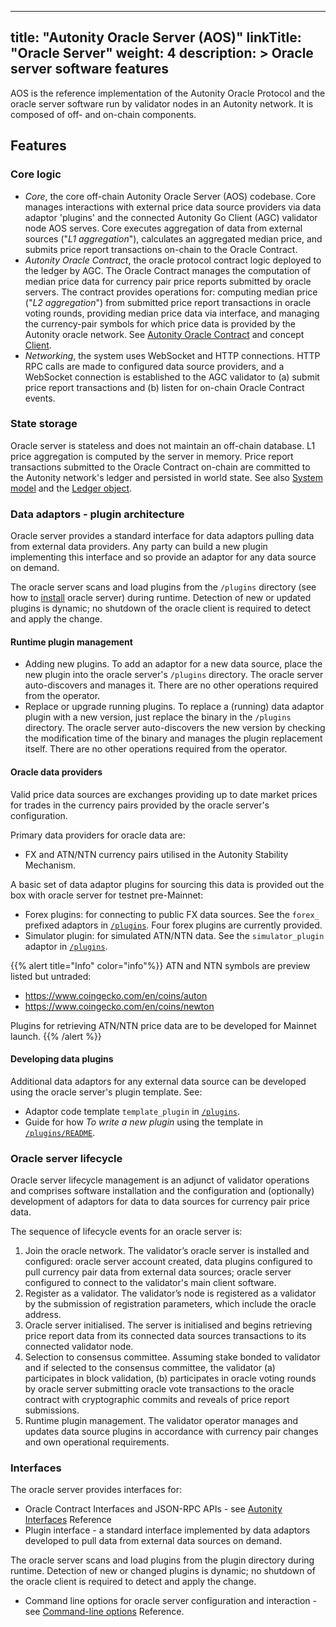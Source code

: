 
---
title: "Autonity Oracle Server (AOS)"
linkTitle: "Oracle Server"
weight: 4
description: >
  Oracle server software features
---

AOS is the reference implementation of the Autonity Oracle Protocol and the oracle server software run by validator nodes in an Autonity network. It is composed of off- and on-chain components.

## Features

### Core logic

- _Core_, the core off-chain Autonity Oracle Server (AOS) codebase. Core manages interactions with external price data source providers via data adaptor 'plugins' and the connected Autonity Go Client (AGC) validator node AOS serves. Core executes aggregation of data from external sources ("_L1 aggregation_"), calculates an aggregated median price, and submits price report transactions on-chain to the Oracle Contract.
- _Autonity Oracle Contract_, the oracle protocol contract logic deployed to the ledger by AGC. The Oracle Contract manages the computation of median price data for currency pair price reports submitted by oracle servers. The contract provides operations for: computing median price ("_L2 aggregation_") from submitted price report transactions in oracle voting rounds, providing median price data via interface, and managing the currency-pair symbols for which price data is provided by the Autonity oracle network. See [Autonity Oracle Contract](/concepts/architecture/#autonity-oracle-contract) and concept [Client](/concepts/client/).
- _Networking_, the system uses WebSocket and HTTP connections. HTTP RPC calls are made to configured data source providers, and a WebSocket connection is established to the AGC validator to (a) submit price report transactions and (b) listen for on-chain Oracle Contract events.

### State storage

Oracle server is stateless and does not maintain an off-chain database. L1 price aggregation is computed by the server in memory. Price report transactions submitted to the Oracle Contract on-chain are committed to the Autonity network's ledger and persisted in world state. See also [System model](/concepts/system-model/) and the [Ledger object](/concepts/system-model/#the-ledger-object). 

### Data adaptors - plugin architecture
Oracle server provides a standard interface for data adaptors pulling data from external data providers. Any party can build a new plugin implementing this interface and so provide an adaptor for any data source on demand.

The oracle server scans and load plugins from the `/plugins` directory (see how to [install](/oracle/install-oracle/) oracle server) during runtime. Detection of new or updated plugins is dynamic; no shutdown of the oracle client is required to detect and apply the change.

#### Runtime plugin management

- Adding new plugins. To add an adaptor for a new data source, place the new plugin into the oracle server's `/plugins` directory. The oracle server auto-discovers and manages it. There are no other operations required from the operator.
- Replace or upgrade running plugins. To replace a (running) data adaptor plugin with a new version, just replace the binary in the `/plugins` directory. The oracle server auto-discovers the new version by checking the modification time of the binary and manages the plugin replacement itself. There are no other operations required from the operator.

#### Oracle data providers

Valid price data sources are exchanges providing up to date market prices for trades in the currency pairs provided by the oracle server's configuration.

Primary data providers for oracle data are:

- FX and ATN/NTN currency pairs utilised in the Autonity Stability Mechanism.

A basic set of data adaptor plugins for sourcing this data is provided out the box with oracle server for testnet pre-Mainnet:

- Forex plugins: for connecting to public FX data sources. See the `forex_` prefixed adaptors in [`/plugins`<i class='fas fa-external-link-alt'></i>](https://github.com/autonity/autonity-oracle/tree/master/plugins). Four forex plugins are currently provided.
- Simulator plugin: for simulated ATN/NTN data. See the `simulator_plugin` adaptor in [`/plugins`<i class='fas fa-external-link-alt'></i>](https://github.com/autonity/autonity-oracle/tree/master/plugins). 

{{% alert title="Info" color="info"%}}
ATN and NTN symbols are preview listed but untraded:

- https://www.coingecko.com/en/coins/auton
- https://www.coingecko.com/en/coins/newton

Plugins for retrieving ATN/NTN price data are to be developed for Mainnet launch.
{{% /alert %}}

#### Developing data plugins
Additional data adaptors for any external data source can be developed using the oracle server's plugin template. See:

- Adaptor code template `template_plugin` in [`/plugins`<i class='fas fa-external-link-alt'></i>](https://github.com/autonity/autonity-oracle/tree/master/plugins).
- Guide for how _To write a new plugin_ using the template in [`/plugins/README`<i class='fas fa-external-link-alt'></i>](https://github.com/clearmatics/autonity-oracle/tree/master/plugins#readme).

### Oracle server lifecycle
Oracle server lifecycle management is an adjunct of validator operations and comprises software installation and the configuration and (optionally) development of adaptors for data to data sources for currency pair price data.

The sequence of lifecycle events for an oracle server is:

1. Join the oracle network. The validator’s oracle server is installed and configured: oracle server account created, data plugins configured to pull currency pair data from external data sources; oracle server configured to connect to the validator's main client software.
2. Register as a validator. The validator’s node is registered as a validator by the submission of registration parameters, which include the oracle address.
3. Oracle server initialised. The server is initialised and begins retrieving price report data from its connected data sources transactions to its connected validator node.
3. Selection to consensus committee. Assuming stake bonded to validator and if selected to the consensus committee, the validator (a) participates in block validation, (b) participates in oracle voting rounds by oracle server submitting oracle vote transactions to the oracle contract with cryptographic commits and reveals of price report submissions.
4. Runtime plugin management. The validator operator manages and updates data source plugins in accordance with currency pair changes and own operational requirements.

### Interfaces

The oracle server provides interfaces for:

- Oracle Contract Interfaces and JSON-RPC APIs - see [Autonity Interfaces](/reference/api/oracle/) Reference
- Plugin interface - a standard interface implemented by data adaptors developed to pull data from external data sources on demand.

The oracle server scans and load plugins from the plugin directory during runtime. Detection of new or changed plugins is dynamic;
no shutdown of the oracle client is required to detect and apply the change.
<!--
TODO
- RPC calls from the Autonity Utility Tool `aut`. `aut` provides a command-line interface to Autonity-specific queries and operations, as well as much of the base Ethereum functionality.
-->

- Command line options for oracle server configuration and interaction - see [Command-line options](/reference/cli/oracle/#command-line-options) Reference.
